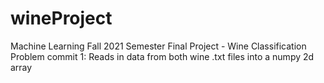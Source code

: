 # wineProject
Machine Learning Fall 2021 Semester Final Project - Wine Classification Problem
commit 1: Reads in data from both wine .txt files into a numpy 2d array
